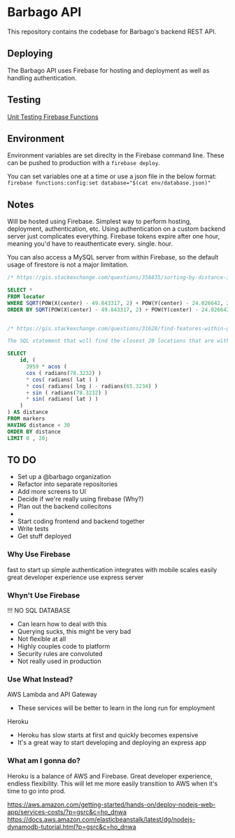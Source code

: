 # Barbago API

This repository contains the codebase for Barbago's backend REST API.

## Deploying

The Barbago API uses Firebase for hosting and deployment as well as handling authentication.

## Testing

[Unit Testing Firebase Functions](https://firebase.google.com/docs/functions/unit-testing)

## Environment

Environment variables are set direclty in the Firebase command line. These can be pushed to production with a `firebase deploy`.

You can set variables one at a time or use a json file in the below format:
`firebase functions:config:set database="$(cat env/database.json)"`

## Notes

Will be hosted using Firebase. Simplest way to perform hosting, deployment, authentication, etc. Using authentication on a custom backend server just complicates everything. Firebase tokens expire after one hour, meaning you'd have to reauthenticate every. single. hour.

You can also access a MySQL server from within Firebase, so the default usage of firestore is not a major limitation.

```SQL
/* https://gis.stackexchange.com/questions/356835/sorting-by-distance-in-mysql */

SELECT *
FROM locator
WHERE SQRT(POW(X(center) - 49.843317, 2) + POW(Y(center) - 24.026642, 2)) * 100 < radius
ORDER BY SQRT(POW(X(center) - 49.843317, 2) + POW(Y(center) - 24.026642, 2)) * 100


/* https://gis.stackexchange.com/questions/31628/find-features-within-given-coordinates-and-distance-using-mysql/356830#356830

The SQL statement that will find the closest 20 locations that are within a radius of 30 miles to the 78.3232, 65.3234 coordinate. It calculates the distance based on the latitude/longitude of that row and the target latitude/longitude, and then asks for only rows where the distance value is less than 30 miles, orders the whole query by distance, and limits it to 20 results. To search by kilometers instead of miles, replace 3959 with 6371. */

SELECT
    id, (
      3959 * acos (
      cos ( radians(78.3232) )
      * cos( radians( lat ) )
      * cos( radians( lng ) - radians(65.3234) )
      + sin ( radians(78.3232) )
      * sin( radians( lat ) )
    )
) AS distance
FROM markers
HAVING distance < 30
ORDER BY distance
LIMIT 0 , 20;

```

## TO DO

- Set up a @barbago organization
- Refactor into separate repositories
- Add more screens to UI
- Decide if we're really using firebase (Why?)
- Plan out the backend collecitons
-
- Start coding frontend and backend together
- Write tests
- Get stuff deployed

### Why Use Firebase

fast to start up
simple authentication
integrates with mobile
scales easily
great developer experience
use express server

### Whyn't Use Firebase

!!! NO SQL DATABASE

- Can learn how to deal with this
- Querying sucks, this might be very bad
- Not flexible at all
- Highly couples code to platform
- Security rules are convoluted
- Not really used in production

### Use What Instead?

AWS Lambda and API Gateway

- These services will be better to learn in the long run for employment

Heroku

- Heroku has slow starts at first and quickly becomes expensive
- It's a great way to start developing and deploying an express app

### What am I gonna do?

Heroku is a balance of AWS and Firebase. Great developer experience, endless flexibility. This will let me more easily transition to AWS when it's time to go into prod.

https://aws.amazon.com/getting-started/hands-on/deploy-nodejs-web-app/services-costs/?p=gsrc&c=ho_dnwa
https://docs.aws.amazon.com/elasticbeanstalk/latest/dg/nodejs-dynamodb-tutorial.html?p=gsrc&c=ho_dnwa
